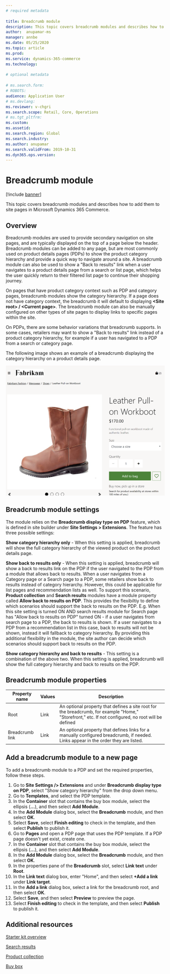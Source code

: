 ```yaml
---
# required metadata

title: Breadcrumb module 
description: This topic covers breadcrumb modules and describes how to add them to site pages in Microsoft Dynamics 365 Commerce.
author:  anupamar-ms
manager: annbe
ms.date: 05/25/2020
ms.topic: article
ms.prod: 
ms.service: dynamics-365-commerce
ms.technology: 

# optional metadata

# ms.search.form: 
# ROBOTS: 
audience: Application User
# ms.devlang: 
ms.reviewer: v-chgri
ms.search.scope: Retail, Core, Operations
# ms.tgt_pltfrm: 
ms.custom: 
ms.assetid: 
ms.search.region: Global
ms.search.industry: 
ms.author: anupamar
ms.search.validFrom: 2019-10-31
ms.dyn365.ops.version: 
---
```


# Breadcrumb module

[!include [banner](includes/banner.md)]

This topic covers breadcrumb modules and describes how to add them to site pages in Microsoft Dynamics 365 Commerce.

## Overview

Breadcrumb modules are used to provide secondary navigation on site pages, and are typically displayed on the top of a page below the header. Breadcrumb modules can be added to any page, but are most commonly used on product details pages (PDPs) to show the product category hierarchy and provide a quick way to navigate around a site. A breadcrumb module can also be used to show a "Back to results" link when a user navigates to a product details page from a search or list page, which helps the user quickly return to their filtered list page to continue their shopping journey.

On pages that have product category context such as PDP and category pages, breadcrumb modules show the category hierarchy. If a page does not have category context, the breadcrumb it will default to displaying **&lt;Site root&gt; / &lt;Current page&gt;**. The breadcrumb module can also be manually configured on other types of site pages to display links to specific pages within the site.

On PDPs, there are some behavior variations that breadcrumb supports. In some cases, retailers may want to show a "Back to results" link instead of a product category hierarchy, for example if a user has navigated to a PDP from a search or category page. 

The following image shows an example of a breadcrumb displaying the category hierarchy on a product details page.

![Example of a breadcrumb module](./media/ecommerce-breadcrumb.PNG)

## Breadcrumb module settings

The module relies on the **Breadcrumb display type on PDP** feature, which is defined in site builder under **Site Settings \> Extensions**. The feature has three possible settings:

**Show category hierarchy only** - When this setting is applied, breadcrumb will show the full category hierarchy of the viewed product on the product details page.

**Show back to results only** - When this setting is applied, breadcrumb will show a back to results link on the PDP if the user navigated to the PDP from a module that allows back to results. When a user navigates from a Category page or a Search page to a PDP, some retailers show back to results instead of category hierarchy. However, this could be applicable for list pages and recommendation lists as well. To support this scenario, **Product collection** and **Search results** modules have a module property called **Allow back to results on PDP**. This provides the flexibiltiy to define which scenarios should support the back to results on the PDP.  E.g. When this site setting is turned ON AND search results module for Search page has "Allow back to results on PDP" turned ON - if a user navigates from search page to a PDP, the back to results is shown.  If a user navigates to a PDP from a recommendation list in this case, back to results will not be shown, instead it will fallback to category hierarchy. By providing this additional flexibility in the module, the site author can decide which scenarios should support back to results on the PDP.

**Show category hierarchy and back to results** - This setting is a combination of the above two. When this setting is applied, breadcrumb will show the full category hierarchy and back to results on the PDP. 

## Breadcrumb module properties

| Property name  | Values | Description |
|----------------|--------|-------------|
| Root          | Link| An optional property that defines a site root for the breadcrumb, for example "Home," "Storefront," etc. If not configured, no root will be defined|
| Breadcrumb link  | Link | An optional property that defines links for a manually configured breadcrumb, if needed. Links appear in the order they are listed.|

## Add a breadcrumb module to a new page

To add a breadcrumb module to a PDP and set the required properties, follow these steps.

1. Go to **Site Settings /> Extensions** and under **Breadcrumb display type on PDP**, select "Show category hierarchy" from the drop down menu.
1. Go to **Templates**, and select the PDP template.
1. In the **Container** slot that contains the buy box module, select the ellipsis (**...**), and then select **Add Module**.
1. In the **Add Module** dialog box, select the **Breadcrumb** module, and then select **OK**.
1. Select **Save**, select **Finish editing** to check in the template, and then select **Publish** to publish it.
1. Go to **Pages** and open a PDP page that uses the PDP template. If a PDP page doesn't yet exist, create one. 
1. In the **Container** slot that contains the buy box module, select the ellipsis (**...**), and then select **Add Module**.
1. In the **Add Module** dialog box, select the **Breadcrumb** module, and then select **OK**.
1. In the properties pane of the **Breadcrumb** slot, select **Link text** under **Root**.
1. In the **Link text** dialog box, enter "Home", and then select **+Add a link** under **Link target**.
1. In the **Add a link** dialog box, select a link for the breadcrumb root, and then select **OK**. 
1. Select **Save**, and then select **Preview** to preview the page.
1. Select **Finish editing** to check in the template, and then select **Publish** to publish it. 

## Additional resources

[Starter kit overview](starter-kit-overview.md)

[Search results](category-search-page-overview.mdt.md)

[Product collection](product-collection-module-overview.md)

[Buy box](add-buy-box.md)

